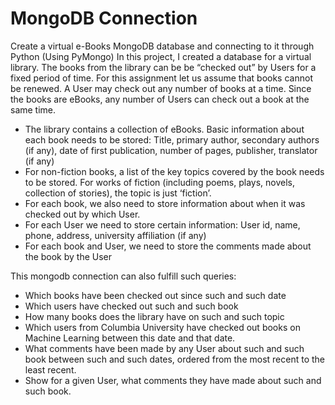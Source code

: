 # MongoDB Connection
Create a virtual e-Books MongoDB database and connecting to it through Python (Using PyMongo)
In this project, I created a database for a virtual library. The books from the library can be be “checked out” by Users for a fixed period of time. For this assignment let us assume that books cannot be renewed. A User may check out any number of books at a time. Since the books are eBooks, any number of Users can check out a book at the same time.

+ The library contains a collection of eBooks. Basic information about each book needs to be stored: Title, primary author, secondary authors (if any), date of first publication, number of pages, publisher, translator (if any)
+ For non-fiction books, a list of the key topics covered by the book needs to be stored. For works of fiction (including poems, plays, novels, collection of stories), the topic is just ‘fiction’.
+ For each book, we also need to store information about when it was checked out by which User.
+ For each User we need to store certain information: User id, name, phone, address, university affiliation (if any)
+ For each book and User, we need to store the comments made about the book by the User

This mongodb connection can also fulfill such queries:
+ Which books have been checked out since such and such date
+ Which users have checked out such and such book
+ How many books does the library have on such and such topic
+ Which users from Columbia University have checked out books on Machine Learning between this date and that date.
+ What comments have been made by any User about such and such book between such and such dates, ordered from the most recent to the least recent.
+ Show for a given User, what comments they have made about such and such book.
